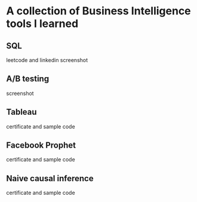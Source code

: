 # A collection of Business Intelligence tools I learned

## SQL
leetcode and linkedin screenshot

## A/B testing
screenshot

## Tableau
certificate and sample code

## Facebook Prophet
certificate and sample code

## Naive causal inference
certificate and sample code
